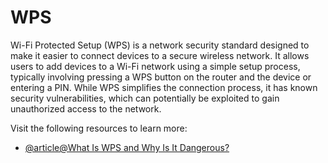 # WPS

Wi-Fi Protected Setup (WPS) is a network security standard designed to make it easier to connect devices to a secure wireless network. It allows users to add devices to a Wi-Fi network using a simple setup process, typically involving pressing a WPS button on the router and the device or entering a PIN. While WPS simplifies the connection process, it has known security vulnerabilities, which can potentially be exploited to gain unauthorized access to the network.

Visit the following resources to learn more:

- [@article@What Is WPS and Why Is It Dangerous?](https://blog.pulsarsecurity.com/what-is-wps-why-is-it-dangerous)